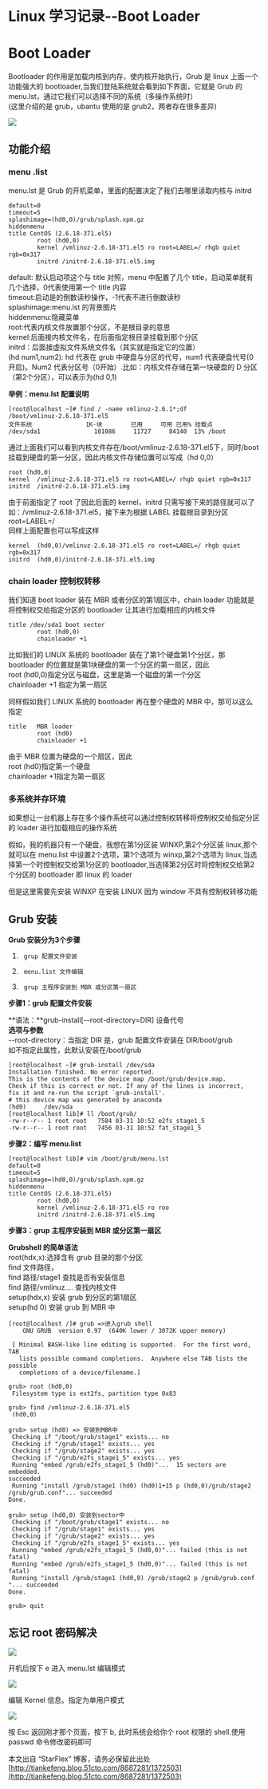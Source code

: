 # Linux 学习记录--Boot Loader

# Boot Loader

Bootloader 的作用是加载内核到内存，使内核开始执行，Grub 是 linux 上面一个功能强大的 bootloader,当我们登陆系统就会看到如下界面，它就是 Grub 的 menu.lst，通过它我们可以选择不同的系统（多操作系统时）   
(这里介绍的是 grub，ubantu 使用的是 grub2，两者存在很多差异)   

![](images/1.bmp)

## 功能介绍   
### menu .list   

menu.lst 是 Grub 的开机菜单，里面的配置决定了我们去哪里读取内核与 initrd    

```
default=0
timeout=5
splashimage=(hd0,0)/grub/splash.xpm.gz
hiddenmenu
title CentOS (2.6.18-371.el5)
        root (hd0,0)
        kernel /vmlinuz-2.6.18-371.el5 ro root=LABEL=/ rhgb quiet rgb=0x317
        initrd /initrd-2.6.18-371.el5.img
```

default: 默认启动项这个与 title 对照，menu 中配置了几个 title，启动菜单就有几个选择，0代表使用第一个 title 内容    
timeout:启动是的倒数读秒操作，-1代表不进行倒数读秒   
splashimage:menu.lst 的背景图片   
hiddenmenu:隐藏菜单   
root:代表内核文件放置那个分区，不是根目录的意思    
kernel:后面接内核文件名，在后面指定根目录挂载到那个分区   
initrd：后面接虚拟文件系统文件名（其实就是指定它的位置）    
(hd num1,num2): hd 代表在 grub 中硬盘与分区的代号，num1 代表硬盘代号(0开启)。Num2 代表分区号（0开始）.比如：内核文件存储在第一块硬盘的 D 分区（第2个分区），可以表示为(hd 0,1)     

**举例：menu.lst 配置说明**    

```
[root@localhost ~]# find / -name vmlinuz-2.6.1*;df 
/boot/vmlinuz-2.6.18-371.el5
文件系统               1K-块        已用     可用 已用% 挂载点
/dev/sda1               101086     11727     84140  13% /boot
```

通过上面我们可以看到内核文件存在/boot/vmlinuz-2.6.18-371.el5下，同时/boot 挂载到硬盘的第一分区，因此内核文件存储位置可以写成（hd 0,0）   

```
root (hd0,0)
kernel  /vmlinuz-2.6.18-371.el5 ro root=LABEL=/ rhgb quiet rgb=0x317
initrd  /initrd-2.6.18-371.el5.img
```

由于前面指定了 root 了因此后面的 kernel，initrd 只需写接下来的路径就可以了如：/vmlinuz-2.6.18-371.el5，接下来为根据 LABEL 挂载根目录到分区 root=LABEL=/    
同样上面配置也可以写成这样      

```
kernel  (hd0,0)/vmlinuz-2.6.18-371.el5 ro root=LABEL=/ rhgb quiet rgb=0x317
initrd  (hd0,0)/initrd-2.6.18-371.el5.img
```

### chain loader 控制权转移

我们知道 boot loader 装在 MBR 或者分区的第1扇区中，chain loader 功能就是将控制权交给指定分区的 bootloader 让其进行加载相应的内核文件   

```
title /dev/sda1 boot sector
        root (hd0,0)
        chainloader +1
```

比如我们的 LINUX 系统的 bootloader 装在了第1个硬盘第1个分区，那 bootloader 的位置就是第1块硬盘的第一个分区的第一扇区，因此    
root (hd0,0)指定分区与磁盘，这里是第一个磁盘的第一个分区    
chainloader +1 指定为第一扇区   

同样假如我们 LINUX 系统的 bootloader 再在整个硬盘的 MBR 中，那可以这么指定    

```
title   MBR loader
        root (hd0)
        chainloader +1
```
 
由于 MBR 位置为硬盘的一个扇区，因此   
root (hd0)指定第一个硬盘   
chainloader +1指定为第一扇区    

### 多系统并存环境

如果想让一台机器上存在多个操作系统可以通过控制权转移将控制权交给指定分区的 loader 进行加载相应的操作系统    

假如，我的机器只有一个硬盘，我想在第1分区装 WINXP,第2个分区装 linux,那个就可以在 menu.list 中设置2个选项，第1个选项为 winxp,第2个选项为 linux,当选择第一个时控制权交给第1分区的 bootloader,当选择第2分区时将控制权交给第2个分区的 bootloader 即 linux 的 loader   
 
但是这里需要先安装 WINXP 在安装 LINUX 因为 window 不具有控制权转移功能      


## Grub 安装   

**Grub 安装分为3个步骤**   
1.      grup 配置文件安装   
2.      menu.list 文件编辑  
3.      grup 主程序安装到 MBR 或分区第一扇区    

**步骤1：grub 配置文件安装**   

**语法：**grub-install[--root-directory=DIR] 设备代号   
**选项与参数**   
--root-directory：当指定 DIR 是，grub 配置文件安装在 DIR/boot/grub    
如不指定此属性，此默认安装在/boot/grub   

```
[root@localhost ~]# grub-install /dev/sda
Installation finished. No error reported.
This is the contents of the device map /boot/grub/device.map.
Check if this is correct or not. If any of the lines is incorrect,
fix it and re-run the script `grub-install'.
# this device map was generated by anaconda
(hd0)     /dev/sda 
[root@localhost lib]# ll /boot/grub/
-rw-r--r-- 1 root root   7584 03-31 10:52 e2fs_stage1_5
-rw-r--r-- 1 root root   7456 03-31 10:52 fat_stage1_5
```

**步骤2：编写 menu.list**   

```
[root@localhost lib]# vim /boot/grub/menu.lst
default=0
timeout=5
splashimage=(hd0,0)/grub/splash.xpm.gz
hiddenmenu
title CentOS (2.6.18-371.el5)
        root (hd0,0)
        kernel /vmlinuz-2.6.18-371.el5 ro roo
        initrd /initrd-2.6.18-371.el5.img
```

**步骤3：grup 主程序安装到 MBR 或分区第一扇区**   

**Grubshell 的简单语法**   
root(hdx,x):选择含有 grub 目录的那个分区   
find 文件路径，   
find 路径/stage1 查找是否有安装信息   
find 路径/vmlinuz….  查找内核文件   
setup(hdx,x) 安装 grub 到分区的第1扇区   
setup(hd 0) 安装 grub 到 MBR 中   

```
[root@localhost /]# grub =>进入grub shell
    GNU GRUB  version 0.97  (640K lower / 3072K upper memory)

 [ Minimal BASH-like line editing is supported.  For the first word, TAB
   lists possible command completions.  Anywhere else TAB lists the possible
   completions of a device/filename.]

grub> root (hd0,0)
 Filesystem type is ext2fs, partition type 0x83

grub> find /vmlinuz-2.6.18-371.el5 
 (hd0,0)

grub> setup (hd0) => 安装到MBR中
 Checking if "/boot/grub/stage1" exists... no
 Checking if "/grub/stage1" exists... yes
 Checking if "/grub/stage2" exists... yes
 Checking if "/grub/e2fs_stage1_5" exists... yes
 Running "embed /grub/e2fs_stage1_5 (hd0)"...  15 sectors are embedded.
succeeded
 Running "install /grub/stage1 (hd0) (hd0)1+15 p (hd0,0)/grub/stage2 /grub/grub.conf"... succeeded
Done.

grub> setup (hd0,0) 安装到sector中
 Checking if "/boot/grub/stage1" exists... no
 Checking if "/grub/stage1" exists... yes
 Checking if "/grub/stage2" exists... yes
 Checking if "/grub/e2fs_stage1_5" exists... yes
 Running "embed /grub/e2fs_stage1_5 (hd0,0)"... failed (this is not fatal)
 Running "embed /grub/e2fs_stage1_5 (hd0,0)"... failed (this is not fatal)
 Running "install /grub/stage1 (hd0,0) /grub/stage2 p /grub/grub.conf "... succeeded
Done.

grub> quit
```
 
## 忘记 root 密码解决

![](images/2.bmp)

开机后按下 e 进入 menu.lst 编辑模式   

![](images/3.bmp)

编辑 Kernel 信息。指定为单用户模式   

![](images/4.bmp)

按 Esc 返回刚才那个页面，按下 b, 此时系统会给你个 root 权限的 shell.使用 passwd 命令修改密码即可    

本文出自 “StarFlex” 博客，请务必保留此出处[http://tiankefeng.blog.51cto.com/8687281/1372503](http://tiankefeng.blog.51cto.com/8687281/1372503)